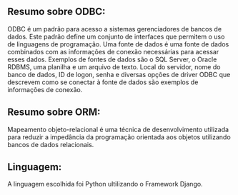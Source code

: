 ## Resumo sobre ODBC:
ODBC é um padrão para acesso a sistemas gerenciadores de bancos de dados. Este padrão define um conjunto de interfaces que permitem o uso de linguagens de programação.
Uma fonte de dados é uma fonte de dados combinados com as informações de conexão necessárias para acessar esses dados. Exemplos de fontes de dados são o SQL Server, o Oracle RDBMS, uma planilha e um arquivo de texto. Local do servidor, nome do banco de dados, ID de logon, senha e diversas opções de driver ODBC que descrevem como se conectar à fonte de dados são exemplos de informações de conexão.

## Resumo sobre ORM:
Mapeamento objeto-relacional é uma técnica de desenvolvimento utilizada para reduzir a impedância da programação orientada aos objetos utilizando bancos de dados relacionais.

## Linguagem: 
A linguagem escolhida foi Python ultilizando o Framework Django.

 